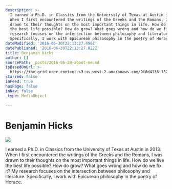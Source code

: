 ```yaml
---
description: >-
  I earned a Ph.D. in Classics from the University of Texas at Austin in 2013.
  When I first encountered the writings of the Greeks and the Romans, I was
  drawn to their thoughts on the most important things in life. How do we live
  the best life possible? How do grow? What goes wrong and how do we fix it? My
  research focuses on the intersection between philosophy and literature.
  Specifically, I work with Epicurean philosophy in the poetry of Horace.
dateModified: '2016-06-30T22:13:27.490Z'
datePublished: '2016-06-30T22:13:27.822Z'
title: Benjamin Hicks
author: []
sourcePath: _posts/2016-06-28-about-me.md
isBasedOnUrl: >-
  https://the-grid-user-content.s3-us-west-2.amazonaws.com/9f8d4136-1529-44f1-b3e1-c45f87946929.jpg
starred: false
inFeed: true
hasPage: false
inNav: false
_type: MediaObject

---
```

# **Benjamin Hicks**
![](https://the-grid-user-content.s3-us-west-2.amazonaws.com/9f8d4136-1529-44f1-b3e1-c45f87946929.jpg)

I earned a Ph.D. in Classics from the University of Texas at Austin in 2013\. When I first encountered the writings of the Greeks and the Romans, I was drawn to their thoughts on the most important things in life. How do we live the best life possible? How do grow? What goes wrong and how do we fix it? My research focuses on the intersection between philosophy and literature. Specifically, I work with Epicurean philosophy in the poetry of Horace.